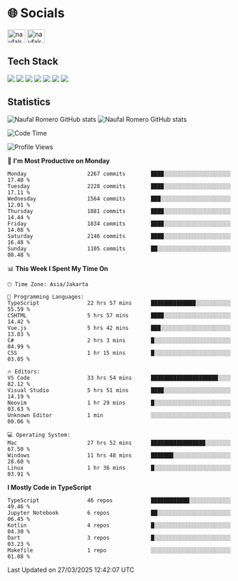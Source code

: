 <h1 align="">🌐 Socials</h1>
<p align="left">
<a href="https://linkedin.com/in/naufal-romero-putra-pratama-9ab816177/" target="blank"><img align="center" src="https://raw.githubusercontent.com/rahuldkjain/github-profile-readme-generator/master/src/images/icons/Social/linked-in-alt.svg" alt="naufalromero" height="30" width="40" /></a>
<a href="https://instagram.com/naufalromero" target="blank"><img align="center" src="https://raw.githubusercontent.com/rahuldkjain/github-profile-readme-generator/master/src/images/icons/Social/instagram.svg" alt="naufalromero" height="30" width="40" /></a>
</p>


<h2 align="">Tech Stack</h2>
<div align="">
  <img src="https://img.shields.io/badge/next.js-000000?style=for-the-badge&logo=nextdotjs&logoColor=white"/>
 <img src="https://img.shields.io/badge/typescript-%23007ACC.svg?style=for-the-badge&logo=typescript&logoColor=white"/>
 <img src="https://img.shields.io/badge/react-%2320232a.svg?style=for-the-badge&logo=react&logoColor=%2361DAFB"/>
 <img src="https://img.shields.io/badge/tailwindcss-%2338B2AC.svg?style=for-the-badge&logo=tailwind-css&logoColor=white"/>
 <img src="https://img.shields.io/badge/Prisma-3982CE?style=for-the-badge&logo=Prisma&logoColor=white"/>
 <img src="https://img.shields.io/badge/javascript-%23323330.svg?style=for-the-badge&logo=javascript&logoColor=%23F7DF1E"/>
 <img src="https://img.shields.io/badge/java-%23ED8B00.svg?style=for-the-badge&logo=openjdk&logoColor=white"/>
</div>


<h2 align="">Statistics</h2>
<div align="">
<img src="https://github-readme-stats-xi-nine-74.vercel.app/api?username=romves&show_icons=true&theme=tokyonight&include_all_commits=true&count_private=true" alt="Naufal Romero GitHub stats"/>
<img src="https://github-readme-stats-xi-nine-74.vercel.app/api/top-langs/?username=romves&theme=tokyonight&hide_border=false&include_all_commits=true&count_private=true&layout=compact" alt="Naufal Romero GitHub stats"/>
</div>

<!--START_SECTION:waka-->
![Code Time](http://img.shields.io/badge/Code%20Time-2%2C231%20hrs%2054%20mins-blue)

![Profile Views](http://img.shields.io/badge/Profile%20Views-0-blue)

📅 **I'm Most Productive on Monday** 

```text
Monday                   2267 commits        ████░░░░░░░░░░░░░░░░░░░░░   17.40 % 
Tuesday                  2228 commits        ████░░░░░░░░░░░░░░░░░░░░░   17.11 % 
Wednesday                1564 commits        ███░░░░░░░░░░░░░░░░░░░░░░   12.01 % 
Thursday                 1881 commits        ████░░░░░░░░░░░░░░░░░░░░░   14.44 % 
Friday                   1834 commits        ████░░░░░░░░░░░░░░░░░░░░░   14.08 % 
Saturday                 2146 commits        ████░░░░░░░░░░░░░░░░░░░░░   16.48 % 
Sunday                   1105 commits        ██░░░░░░░░░░░░░░░░░░░░░░░   08.48 % 
```


📊 **This Week I Spent My Time On** 

```text
🕑︎ Time Zone: Asia/Jakarta

💬 Programming Languages: 
TypeScript               22 hrs 57 mins      ██████████████░░░░░░░░░░░   55.59 % 
CSHTML                   5 hrs 57 mins       ████░░░░░░░░░░░░░░░░░░░░░   14.42 % 
Vue.js                   5 hrs 42 mins       ███░░░░░░░░░░░░░░░░░░░░░░   13.83 % 
C#                       2 hrs 3 mins        █░░░░░░░░░░░░░░░░░░░░░░░░   04.99 % 
CSS                      1 hr 15 mins        █░░░░░░░░░░░░░░░░░░░░░░░░   03.05 % 

🔥 Editors: 
VS Code                  33 hrs 54 mins      █████████████████████░░░░   82.12 % 
Visual Studio            5 hrs 51 mins       ████░░░░░░░░░░░░░░░░░░░░░   14.19 % 
Neovim                   1 hr 29 mins        █░░░░░░░░░░░░░░░░░░░░░░░░   03.63 % 
Unknown Editor           1 min               ░░░░░░░░░░░░░░░░░░░░░░░░░   00.06 % 

💻 Operating System: 
Mac                      27 hrs 52 mins      █████████████████░░░░░░░░   67.50 % 
Windows                  11 hrs 48 mins      ███████░░░░░░░░░░░░░░░░░░   28.60 % 
Linux                    1 hr 36 mins        █░░░░░░░░░░░░░░░░░░░░░░░░   03.91 % 
```

**I Mostly Code in TypeScript** 

```text
TypeScript               46 repos            ████████████░░░░░░░░░░░░░   49.46 % 
Jupyter Notebook         6 repos             ██░░░░░░░░░░░░░░░░░░░░░░░   06.45 % 
Kotlin                   4 repos             █░░░░░░░░░░░░░░░░░░░░░░░░   04.30 % 
Dart                     3 repos             █░░░░░░░░░░░░░░░░░░░░░░░░   03.23 % 
Makefile                 1 repo              ░░░░░░░░░░░░░░░░░░░░░░░░░   01.08 % 
```




 Last Updated on 27/03/2025 12:42:07 UTC
<!--END_SECTION:waka-->
